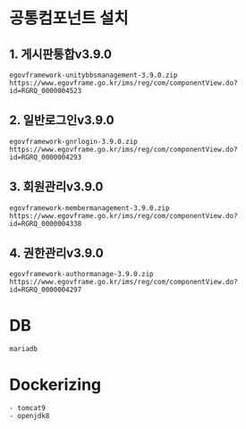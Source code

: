 # 공통컴포넌트 설치
## 1. 게시판통합v3.9.0
    egovframework-unitybbsmanagement-3.9.0.zip
    https://www.egovframe.go.kr/ims/reg/com/componentView.do?id=RGRQ_0000004523
## 2. 일반로그인v3.9.0
    egovframework-gnrlogin-3.9.0.zip
    https://www.egovframe.go.kr/ims/reg/com/componentView.do?id=RGRQ_0000004293
## 3. 회원관리v3.9.0
    egovframework-membermanagement-3.9.0.zip
    https://www.egovframe.go.kr/ims/reg/com/componentView.do?id=RGRQ_0000004338
## 4. 권한관리v3.9.0
    egovframework-authormanage-3.9.0.zip
    https://www.egovframe.go.kr/ims/reg/com/componentView.do?id=RGRQ_0000004297
    
# DB
    mariadb
# Dockerizing
    - tomcat9
    - openjdk8